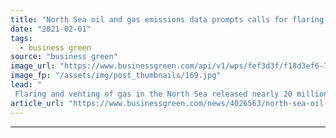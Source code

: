 ```yaml
---
title: "North Sea oil and gas emissions data prompts calls for flaring ban"
date: "2021-02-01"
tags: 
  - business green
source: "business green"
image_url: "https://www.businessgreen.com/api/v1/wps/fef3d3f/f18d3ef6-737a-43b9-aa33-8fdd36b0668b/1/iStock-1166725469-flaring-oil-and-gas-185x114.jpg"
image_fp: "/assets/img/post_thumbnails/169.jpg"
lead: "
 Flaring and venting of gas in the North Sea released nearly 20 million tonnes of CO2 equivalent between 2015 and 2019, data obtained by Greenpeace shows ..."
article_url: "https://www.businessgreen.com/news/4026563/north-sea-oil-gas-emissions-prompts-calls-flaring-ban"
---
```


---
